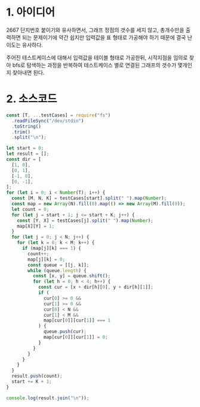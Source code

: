 # 1. 아이디어

2667 단지번호 붙이기와 유사하면서, 그래프 정점의 갯수를 세지 않고, 총개수만을 출력하면 되는 문제이기에 약간 쉽지만 입력값을 표 형태로 가공해야 하기 때문에 결국 난이도는 유사하다.

주어진 테스트케이스에 대해서 입력값을 테이블 형태로 가공한뒤, 시작지점을 임의로 찾아 bfs로 탐색하는 과정을 반복하여 테스트케이스 별로 연결된 그래프의 갯수가 몇개인지 찾아내면 된다.

# 2. 소스코드

```javascript
const [T, ...testCases] = require("fs")
  .readFileSync("/dev/stdin")
  .toString()
  .trim()
  .split("\n");

let start = 0;
let result = [];
const dir = [
  [1, 0],
  [0, 1],
  [-1, 0],
  [0, -1],
];
for (let i = 0; i < Number(T); i++) {
  const [M, N, K] = testCases[start].split(" ").map(Number);
  const map = new Array(N).fill(0).map(() => new Array(M).fill(0));
  let count = 0;
  for (let j = start + 1; j <= start + K; j++) {
    const [Y, X] = testCases[j].split(" ").map(Number);
    map[X][Y] = 1;
  }
  for (let j = 0; j < N; j++) {
    for (let k = 0; k < M; k++) {
      if (map[j][k] === 1) {
        count++;
        map[j][k] = 0;
        const queue = [[j, k]];
        while (queue.length) {
          const [x, y] = queue.shift();
          for (let h = 0; h < 4; h++) {
            const cur = [x + dir[h][0], y + dir[h][1]];
            if (
              cur[0] >= 0 &&
              cur[1] >= 0 &&
              cur[0] < N &&
              cur[1] < M &&
              map[cur[0]][cur[1]] === 1
            ) {
              queue.push(cur);
              map[cur[0]][cur[1]] = 0;
            }
          }
        }
      }
    }
  }
  result.push(count);
  start += K + 1;
}

console.log(result.join("\n"));
```

